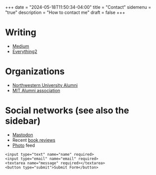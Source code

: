 +++
date = "2024-05-18T11:50:34-04:00"
title = "Contact"
sidemenu = "true"
description = "How to contact me"
draft = false
+++

# Writing

* [Medium](https://rmagahiz.medium.com/)
* [Everything2](https://www.everything2.com/user/milkfish)

# Organizations

* [Northwestern University Alumni](https://www.alumni.northwestern.edu/s/1479/02-naa/16/home.aspx?gid=2&pgid=20761)
* [MIT Alumni association](https://alum.mit.edu/)

# Social networks (see also the sidebar)
* <a rel="me" href="https://noc.social/@Zerofactorial">Mastodon</a>
* Recent [book reviews](https://books.theunseen.city/user/4thace/books)
* [Photo](https://pixey.org/i/web/profile/515736985118386604) feed

<form action="https://api.web3forms.com/submit" method="POST">
    <input type="hidden" name="access_key" value="83fd95b8-e3f1-4ea9-8fc6-101681d83fb4">

    <input type="text" name="name" required>
    <input type="email" name="email" required>
    <textarea name="message" required></textarea>
    <button type="submit">Submit Form</button>
</form>
